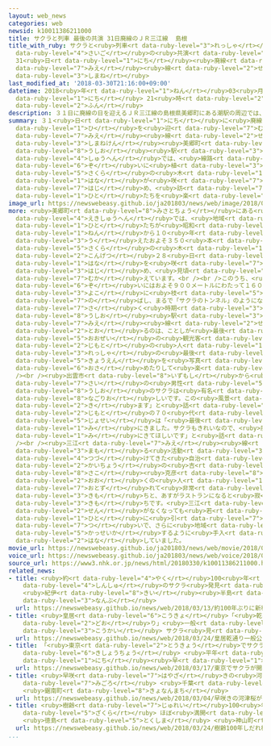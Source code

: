 ```yaml
---
layout: web_news
categories: web
newsid: k10011386211000
title: サクラと列車 最後の共演 31日廃線のＪＲ三江線  島根
title_with_ruby: サクラと<ruby>列車<rt data-ruby-level="3">れっしゃ</rt></ruby> <ruby>最後<rt
  data-ruby-level="4">さいご</rt></ruby>の<ruby>共演<rt data-ruby-level="5">きょうえん</rt></ruby>
  31<ruby>日<rt data-ruby-level="1">にち</rt></ruby><ruby>廃線<rt data-ruby-level="7">はいせん</rt></ruby>のＪＲ<ruby>三江<rt
  data-ruby-level="7">みえ</rt></ruby><ruby>線<rt data-ruby-level="2">せん</rt></ruby>  <ruby>島根<rt
  data-ruby-level="3">しまね</rt></ruby>
last_modified_at: '2018-03-30T21:16:00+09:00'
datetime: 2018<ruby>年<rt data-ruby-level="1">ねん</rt></ruby>03<ruby>月<rt data-ruby-level="1">がつ</rt></ruby>30<ruby>日<rt
  data-ruby-level="1">にち</rt></ruby> 21<ruby>時<rt data-ruby-level="2">じ</rt></ruby>16<ruby>分<rt
  data-ruby-level="2">ふん</rt></ruby>
description: ３１日に廃線の日を迎えるＪＲ三江線の島根県美郷町にある潮駅の周辺では、線路沿いに植えられた桜の木で花が咲き始め、訪れる人たちを楽しませています。
summary: ３１<ruby>日<rt data-ruby-level="1">にち</rt></ruby>に<ruby>廃線<rt data-ruby-level="7">はいせん</rt></ruby>の<ruby>日<rt
  data-ruby-level="1">ひ</rt></ruby>を<ruby>迎<rt data-ruby-level="7">むか</rt></ruby>えるＪＲ<ruby>三江<rt
  data-ruby-level="7">みえ</rt></ruby><ruby>線<rt data-ruby-level="2">せん</rt></ruby>の<ruby>島根県<rt
  data-ruby-level="3">しまねけん</rt></ruby><ruby>美郷町<rt data-ruby-level="8">みさとちょう</rt></ruby>にある<ruby>潮<rt
  data-ruby-level="8">うしお</rt></ruby><ruby>駅<rt data-ruby-level="3">えき</rt></ruby>の<ruby>周辺<rt
  data-ruby-level="4">しゅうへん</rt></ruby>では、<ruby>線路<rt data-ruby-level="3">せんろ</rt></ruby><ruby>沿<rt
  data-ruby-level="6">ぞ</rt></ruby>いに<ruby>植<rt data-ruby-level="3">う</rt></ruby>えられた<ruby>桜<rt
  data-ruby-level="5">さくら</rt></ruby>の<ruby>木<rt data-ruby-level="1">き</rt></ruby>で<ruby>花<rt
  data-ruby-level="1">はな</rt></ruby>が<ruby>咲<rt data-ruby-level="7">さ</rt></ruby>き<ruby>始<rt
  data-ruby-level="7">はじ</rt></ruby>め、<ruby>訪<rt data-ruby-level="7">おとず</rt></ruby>れる<ruby>人<rt
  data-ruby-level="1">ひと</rt></ruby>たちを<ruby>楽<rt data-ruby-level="2">たの</rt></ruby>しませています。
image_url: https://newswebeasy.github.io/ja201803/news/web/image/2018/03/30/K10011386211_1803302111_1803302116_01_03.jpg
more: <ruby>美郷町<rt data-ruby-level="8">みさとちょう</rt></ruby>にある<ruby>潮<rt data-ruby-level="8">うしお</rt></ruby><ruby>駅周辺<rt
  data-ruby-level="4">えきしゅうへん</rt></ruby>では、<ruby>地域<rt data-ruby-level="6">ちいき</rt></ruby>の<ruby>人<rt
  data-ruby-level="1">ひと</rt></ruby>たちが<ruby>昭和<rt data-ruby-level="3">しょうわ</rt></ruby>５２<ruby>年<rt
  data-ruby-level="1">ねん</rt></ruby>から１０<ruby>年<rt data-ruby-level="1">ねん</rt></ruby>かけて<ruby>植<rt
  data-ruby-level="3">う</rt></ruby>えたおよそ３５０<ruby>本<rt data-ruby-level="1">ほん</rt></ruby>の<ruby>桜<rt
  data-ruby-level="5">さくら</rt></ruby>の<ruby>木<rt data-ruby-level="1">き</rt></ruby>が、<ruby>今月<rt
  data-ruby-level="2">こんげつ</rt></ruby>２８<ruby>日<rt data-ruby-level="1">にち</rt></ruby>ごろから<ruby>花<rt
  data-ruby-level="1">はな</rt></ruby>を<ruby>咲<rt data-ruby-level="7">さ</rt></ruby>かせ<ruby>始<rt
  data-ruby-level="3">はじ</rt></ruby>め、<ruby>見頃<rt data-ruby-level="7">みごろ</rt></ruby>を<ruby>迎<rt
  data-ruby-level="7">むか</rt></ruby>えています。<br /><br />このうち、<ruby>線路<rt data-ruby-level="3">せんろ</rt></ruby><ruby>沿<rt
  data-ruby-level="6">ぞ</rt></ruby>いにはおよそ９００メートルにわたって１６０<ruby>本<rt data-ruby-level="1">ほん</rt></ruby>のソメイヨシノが<ruby>横<rt
  data-ruby-level="3">よこ</rt></ruby>に<ruby>枝<rt data-ruby-level="5">えだ</rt></ruby>を<ruby>伸<rt
  data-ruby-level="7">の</rt></ruby>ばし、まるで「サクラのトンネル」のようになっています。<br /><br />サクラの<ruby>咲<rt
  data-ruby-level="7">さ</rt></ruby>く<ruby>時期<rt data-ruby-level="3">じき</rt></ruby>に<ruby>潮<rt
  data-ruby-level="8">うしお</rt></ruby><ruby>駅<rt data-ruby-level="3">えき</rt></ruby>を<ruby>三江<rt
  data-ruby-level="7">みえ</rt></ruby><ruby>線<rt data-ruby-level="2">せん</rt></ruby>が<ruby>通<rt
  data-ruby-level="2">とお</rt></ruby>るのは、ことしが<ruby>最後<rt data-ruby-level="4">さいご</rt></ruby>となるため、<ruby>大勢<rt
  data-ruby-level="5">おおぜい</rt></ruby>の<ruby>観光客<rt data-ruby-level="4">かんこうきゃく</rt></ruby>や<ruby>地元<rt
  data-ruby-level="2">じもと</rt></ruby>の<ruby>人<rt data-ruby-level="1">ひと</rt></ruby>たちがサクラと<ruby>列車<rt
  data-ruby-level="3">れっしゃ</rt></ruby>の<ruby>最後<rt data-ruby-level="4">さいご</rt></ruby>の<ruby>共演<rt
  data-ruby-level="5">きょうえん</rt></ruby>を<ruby>写真<rt data-ruby-level="3">しゃしん</rt></ruby>に<ruby>収<rt
  data-ruby-level="6">おさ</rt></ruby>めたりして<ruby>楽<rt data-ruby-level="2">たの</rt></ruby>しんでいました。<br
  /><br /><ruby>出雲市<rt data-ruby-level="8">いずもし</rt></ruby>から<ruby>訪<rt data-ruby-level="7">おとず</rt></ruby>れた７９<ruby>歳<rt
  data-ruby-level="7">さい</rt></ruby>の<ruby>男性<rt data-ruby-level="5">だんせい</rt></ruby>は「<ruby>潮<rt
  data-ruby-level="8">うしお</rt></ruby>のサクラは<ruby>有名<rt data-ruby-level="3">ゆうめい</rt></ruby>ですから<ruby>名残惜<rt
  data-ruby-level="8">なごりお</rt></ruby>しいです。この<ruby>風景<rt data-ruby-level="4">ふうけい</rt></ruby>がいいのでまた<ruby>来<rt
  data-ruby-level="2">き</rt></ruby>ます」と<ruby>話<rt data-ruby-level="2">はな</rt></ruby>していました。<ruby>地元<rt
  data-ruby-level="2">じもと</rt></ruby>の７０<ruby>代<rt data-ruby-level="3">だい</rt></ruby>の<ruby>女性<rt
  data-ruby-level="5">じょせい</rt></ruby>は「<ruby>最後<rt data-ruby-level="4">さいご</rt></ruby>なので<ruby>見<rt
  data-ruby-level="1">み</rt></ruby>にきました。サクラもきれいなので、<ruby>廃線<rt data-ruby-level="7">はいせん</rt></ruby>になっても<ruby>見<rt
  data-ruby-level="1">み</rt></ruby>にきてほしいです」と<ruby>話<rt data-ruby-level="2">はな</rt></ruby>していました。<br
  /><br /><ruby>三江<rt data-ruby-level="7">みえ</rt></ruby><ruby>線<rt data-ruby-level="2">せん</rt></ruby>とサクラを<ruby>守<rt
  data-ruby-level="3">まも</rt></ruby>る<ruby>活動<rt data-ruby-level="3">かつどう</rt></ruby>を<ruby>続<rt
  data-ruby-level="4">つづ</rt></ruby>けてきた<ruby>自治<rt data-ruby-level="4">じち</rt></ruby><ruby>会長<rt
  data-ruby-level="2">かいちょう</rt></ruby>の<ruby>吉<rt data-ruby-level="7">きち</rt></ruby><ruby>迫<rt
  data-ruby-level="8">さこ</rt></ruby><ruby>克彦<rt data-ruby-level="8">かつひこ</rt></ruby>さんは「<ruby>多<rt
  data-ruby-level="2">おお</rt></ruby>くの<ruby>人<rt data-ruby-level="1">ひと</rt></ruby>が<ruby>訪<rt
  data-ruby-level="7">おとず</rt></ruby>れて<ruby>非常<rt data-ruby-level="5">ひじょう</rt></ruby>にうれしい<ruby>気持<rt
  data-ruby-level="3">きも</rt></ruby>ちと、あすがラストランになると<ruby>寂<rt data-ruby-level="7">さび</rt></ruby>しい<ruby>気持<rt
  data-ruby-level="3">きも</rt></ruby>ちです。<ruby>三江<rt data-ruby-level="7">みえ</rt></ruby><ruby>線<rt
  data-ruby-level="2">せん</rt></ruby>がなくなっても<ruby>若<rt data-ruby-level="6">わか</rt></ruby>い<ruby>人<rt
  data-ruby-level="1">ひと</rt></ruby>に<ruby>引<rt data-ruby-level="7">ひ</rt></ruby>き<ruby>継<rt
  data-ruby-level="7">つ</rt></ruby>いで、さらに<ruby>地域<rt data-ruby-level="6">ちいき</rt></ruby>が<ruby>活性化<rt
  data-ruby-level="5">かっせいか</rt></ruby>するように<ruby>手入<rt data-ruby-level="1">てい</rt></ruby>れしていきたいです」と<ruby>話<rt
  data-ruby-level="2">はな</rt></ruby>していました。
movie_url: https://newswebeasy.github.io/ja201803/news/web/movie/2018/03/30/k10011386211_201803302111_201803302113.mp4
voice_url: https://newswebeasy.github.io/ja201803/news/web/voice/2018/03/30/k10011386211_201803302111_201803302113.mp3
source_url: https://www3.nhk.or.jp/news/html/20180330/k10011386211000.html
related_news:
- title: <ruby>約<rt data-ruby-level="4">やく</rt></ruby>100<ruby>年<rt data-ruby-level="1">ねん</rt></ruby>ぶりに<ruby>新種<rt
    data-ruby-level="4">しんしゅ</rt></ruby>のサクラ<ruby>発見<rt data-ruby-level="3">はっけん</rt></ruby>
    <ruby>紀伊<rt data-ruby-level="8">きい</rt></ruby><ruby>半島<rt data-ruby-level="3">はんとう</rt></ruby><ruby>南部<rt
    data-ruby-level="3">なんぶ</rt></ruby>
  url: https://newswebeasy.github.io/news/web/2018/03/13/約100年ぶりに新種のサクラ発見-紀伊半島南部
- title: <ruby>皇居<rt data-ruby-level="6">こうきょ</rt></ruby>「<ruby>乾<rt data-ruby-level="8">いぬい</rt></ruby><ruby>通<rt
    data-ruby-level="2">どお</rt></ruby>り」<ruby>一般<rt data-ruby-level="7">いっぱん</rt></ruby><ruby>公開<rt
    data-ruby-level="3">こうかい</rt></ruby> サクラ<ruby>見<rt data-ruby-level="1">み</rt></ruby>ごろに
  url: https://newswebeasy.github.io/news/web/2018/03/24/皇居乾通り一般公開-サクラ見ごろに
- title: 「<ruby>東京<rt data-ruby-level="2">とうきょう</rt></ruby>でサクラが<ruby>開花<rt data-ruby-level="3">かいか</rt></ruby>」<ruby>気象庁<rt
    data-ruby-level="6">きしょうちょう</rt></ruby> <ruby>平年<rt data-ruby-level="3">へいねん</rt></ruby>より９<ruby>日<rt
    data-ruby-level="1">にち</rt></ruby><ruby>早<rt data-ruby-level="1">はや</rt></ruby>く
  url: https://newswebeasy.github.io/news/web/2018/03/17/東京でサクラが開花気象庁-平年より9日早く
- title: <ruby>早咲<rt data-ruby-level="7">はやざ</rt></ruby>きの<ruby>河津桜<rt data-ruby-level="7">かわづざくら</rt></ruby>が<ruby>見頃<rt
    data-ruby-level="7">みごろ</rt></ruby> <ruby>千葉<rt data-ruby-level="3">ちば</rt></ruby>
    <ruby>鋸南町<rt data-ruby-level="8">きょなんまち</rt></ruby>
  url: https://newswebeasy.github.io/news/web/2018/03/04/早咲きの河津桜が見頃-千葉-鋸南町
- title: <ruby>樹齢<rt data-ruby-level="7">じゅれい</rt></ruby>100<ruby>年<rt data-ruby-level="1">ねん</rt></ruby>しだれ<ruby>桜<rt
    data-ruby-level="5">ざくら</rt></ruby> ほぼ<ruby>満開<rt data-ruby-level="4">まんかい</rt></ruby>
    <ruby>徳島<rt data-ruby-level="5">とくしま</rt></ruby> <ruby>神山町<rt data-ruby-level="3">かみやまちょう</rt></ruby>
  url: https://newswebeasy.github.io/news/web/2018/03/24/樹齢100年しだれ桜-ほぼ満開-徳島-神山町
...
```

